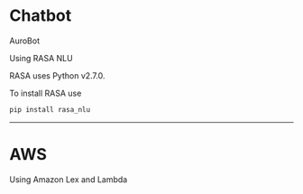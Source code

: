 # Chatbot
AuroBot


Using RASA NLU

RASA uses Python v2.7.0.

To install RASA use
```sh
pip install rasa_nlu
```


--------------------------------------------------------------------------------------------------------------------------------

# AWS

Using Amazon Lex and Lambda
